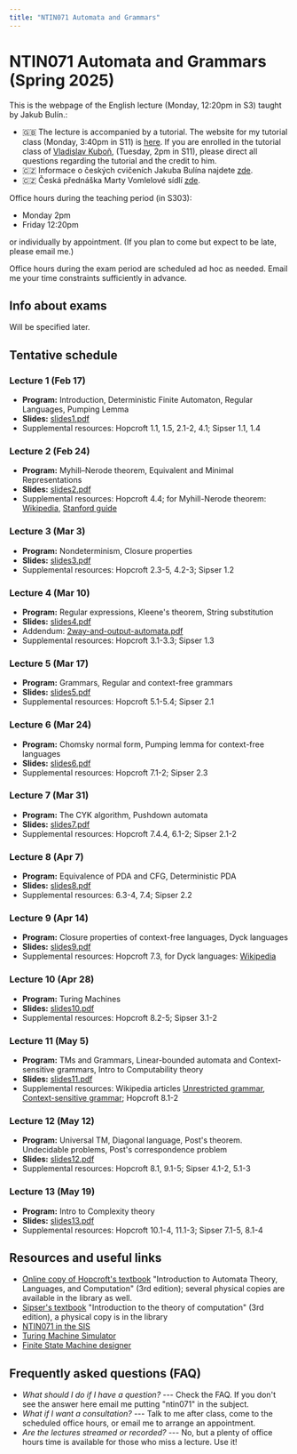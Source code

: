 ```yaml
---
title: "NTIN071 Automata and Grammars"
---
```


# NTIN071 Automata and Grammars (Spring 2025)

This is the webpage of the English lecture (Monday, 12:20pm in S3) taught by Jakub Bulín.:

* 🇬🇧 The lecture is accompanied by a tutorial. The website for my tutorial class (Monday, 3:40pm in S11) is [here](tutorial/). If you are enrolled in the tutorial class of [Vladislav Kuboň](https://ufal.mff.cuni.cz/vladislav-kubon), (Tuesday, 2pm in S11), please direct all questions regarding the tutorial and the credit to him.
* 🇨🇿 Informace o českých cvičeních Jakuba Bulína najdete [zde](cviceni/).
* 🇨🇿 Česká přednáška Marty Vomlelové sídlí [zde](https://dl1.cuni.cz/course/view.php?id=5119).


Office hours during the teaching period  (in S303):

* Monday 2pm
* Friday 12:20pm

or individually by appointment. (If you plan to come but expect to be late, please email me.)

Office hours during the exam period are scheduled ad hoc as needed. Email me your time constraints sufficiently in advance.

## Info about exams

Will be specified later.

<!--

Information about exams, including a list of exam questions:

* [about-exams-2024.pdf](about-exams-2024.pdf)

-->

## Tentative schedule

### Lecture 1 (Feb 17)

* **Program:**  Introduction, Deterministic Finite Automaton, Regular Languages, Pumping Lemma
* **Slides:** [slides1.pdf](https://github.com/jbulin-mff-uk/ntin071/raw/main/lecture/slides/slides1.pdf)
* Supplemental resources: Hopcroft 1.1, 1.5, 2.1-2, 4.1; Sipser 1.1, 1.4


### Lecture 2 (Feb 24)

* **Program:** Myhill–Nerode theorem, Equivalent and Minimal Representations
* **Slides:** [slides2.pdf](https://github.com/jbulin-mff-uk/ntin071/raw/main/lecture/slides/slides2.pdf)
* Supplemental resources: Hopcroft 4.4; for Myhill-Nerode theorem: [Wikipedia](https://en.wikipedia.org/wiki/Myhill%E2%80%93Nerode_theorem), [Stanford guide](https://web.stanford.edu/class/archive/cs/cs103/cs103.1254/guide_to_myhill_nerode)

### Lecture 3 (Mar 3)

* **Program:** Nondeterminism, Closure properties
* **Slides:** [slides3.pdf](https://github.com/jbulin-mff-uk/ntin071/raw/main/lecture/slides/slides3.pdf)
* Supplemental resources: Hopcroft 2.3-5, 4.2-3; Sipser 1.2

### Lecture 4 (Mar 10)

* **Program:** Regular expressions, Kleene's theorem, String substitution
* **Slides:** [slides4.pdf](https://github.com/jbulin-mff-uk/ntin071/raw/main/lecture/slides/slides4.pdf)
* Addendum: [2way-and-output-automata.pdf](https://github.com/jbulin-mff-uk/ntin071/raw/main/lecture/slides/2way-and-output-automata.pdf)
* Supplemental resources: Hopcroft 3.1-3.3; Sipser 1.3

### Lecture 5 (Mar 17)

* **Program:** Grammars, Regular and context-free grammars
* **Slides:** [slides5.pdf](https://github.com/jbulin-mff-uk/ntin071/raw/main/lecture/slides/slides5.pdf)
* Supplemental resources: Hopcroft 5.1-5.4; Sipser 2.1

### Lecture 6 (Mar 24)

* **Program:** Chomsky normal form, Pumping lemma for context-free languages
* **Slides:** [slides6.pdf](https://github.com/jbulin-mff-uk/ntin071/raw/main/lecture/slides/slides6.pdf)
* Supplemental resources: Hopcroft 7.1-2; Sipser 2.3

### Lecture 7 (Mar 31)

* **Program:** The CYK algorithm, Pushdown automata
* **Slides:** [slides7.pdf](https://github.com/jbulin-mff-uk/ntin071/raw/main/lecture/slides/slides7.pdf)
* Supplemental resources: Hopcroft 7.4.4, 6.1-2; Sipser 2.1-2

### Lecture 8 (Apr 7)

* **Program:** Equivalence of PDA and CFG, Deterministic PDA
* **Slides:** [slides8.pdf](https://github.com/jbulin-mff-uk/ntin071/raw/main/lecture/slides/slides8.pdf)
* Supplemental resources: 6.3-4, 7.4; Sipser 2.2

### Lecture 9 (Apr 14)

* **Program:** Closure properties of context-free languages, Dyck languages
* **Slides:** [slides9.pdf](https://github.com/jbulin-mff-uk/ntin071/raw/main/lecture/slides/slides9.pdf)
* Supplemental resources: Hopcroft 7.3, for Dyck languages: [Wikipedia](https://en.wikipedia.org/wiki/Dyck_language)

### Lecture 10 (Apr 28)

* **Program:** Turing Machines
* **Slides:** [slides10.pdf](https://github.com/jbulin-mff-uk/ntin071/raw/main/lecture/slides/slides10.pdf)
* Supplemental resources: Hopcroft 8.2-5; Sipser 3.1-2

### Lecture 11 (May 5)

* **Program:** TMs and Grammars, Linear-bounded automata and Context-sensitive grammars, Intro to Computability theory
* **Slides:** [slides11.pdf](https://github.com/jbulin-mff-uk/ntin071/raw/main/lecture/slides/slides11.pdf)
* Supplemental resources: Wikipedia articles [Unrestricted grammar](https://en.wikipedia.org/wiki/Unrestricted_grammar), [Context-sensitive grammar](https://en.wikipedia.org/wiki/Context-sensitive_grammar); Hopcroft 8.1-2

### Lecture 12 (May 12)

* **Program:** Universal TM, Diagonal language, Post's theorem. Undecidable problems, Post's correspondence problem
* **Slides:** [slides12.pdf](https://github.com/jbulin-mff-uk/ntin071/raw/main/lecture/slides/slides12.pdf)
* Supplemental resources: Hopcroft 8.1, 9.1-5; Sipser 4.1-2, 5.1-3

### Lecture 13 (May 19)

* **Program:** Intro to Complexity theory
* **Slides:** [slides13.pdf](https://github.com/jbulin-mff-uk/ntin071/raw/main/lecture/slides/slides13.pdf)
* Supplemental resources: Hopcroft 10.1-4, 11.1-3; Sipser 7.1-5, 8.1-4


## Resources and useful links

* [Online copy of Hopcroft's textbook](https://sfx.is.cuni.cz/sfxlcl3?sid=shorturl&isbn=978-1-292-05616-6) "Introduction to Automata Theory, Languages, and Computation" (3rd edition); several physical copies are available in the library as well.
* [Sipser's textbook](https://cuni.primo.exlibrisgroup.com/discovery/fulldisplay?docid=alma990018965740106986&context=L&vid=420CKIS_INST:UKAZ&lang=cs&search_scope=MyInst_and_CI&adaptor=Local%20Search%20Engine&isFrbr=true&tab=Everything&query=any,contains,sipser&sortby=date_d&facet=frbrgroupid,include,9006766773593542102&mode=basic&offset=0) "Introduction to the theory of computation" (3rd edition), a physical copy is in the library
* [NTIN071 in the SIS](https://is.cuni.cz/studium/eng/predmety/index.php?do=predmet&kod=NTIN071)
* [Turing Machine Simulator](https://turingmachinesimulator.com/)
* [Finite State Machine designer](http://madebyevan.com/fsm/)


## Frequently asked questions (FAQ)

* _What should I do if I have a question?_ --- Check the FAQ. If you don't see the answer here email me putting "ntin071" in the subject.
* _What if I want a consultation?_ --- Talk to me after class, come to the scheduled office hours, or email me to arrange an appointment.
* _Are the lectures streamed or recorded?_ --- No, but a plenty of office hours time is available for those who miss a lecture. Use it!
